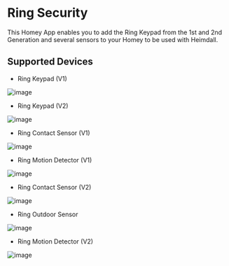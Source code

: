 # Ring Security

This Homey App enables you to add the Ring Keypad from the 1st and 2nd Generation and several sensors to your Homey to be used with Heimdall.

## Supported Devices

* Ring Keypad (V1)

![image][ringkeypad]

* Ring Keypad (V2)

![image][ringkeypad2]

* Ring Contact Sensor (V1)

![image][ringcontact]

* Ring Motion Detector (V1)

![image][ringmotion]

* Ring Contact Sensor (V2)

![image][ringcontact2]

* Ring Outdoor Sensor

![image][ringoutdoor]

* Ring Motion Detector (V2)

![image][ringmotion2]

[ringkeypad]: https://github.com/daneedk/com.ring.security/blob/b5d58a19a145e140fcee91dcc8c98b9bf68c559e/drivers/4AK1E9-0EU0/assets/images/small.jpg
[ringcontact]: https://github.com/daneedk/com.ring.security/blob/b5d58a19a145e140fcee91dcc8c98b9bf68c559e/drivers/4SDAE9-0EU0/assets/images/small.jpg
[ringmotion]: https://github.com/daneedk/com.ring.security/blob/b5d58a19a145e140fcee91dcc8c98b9bf68c559e/drivers/4SPAE9-0EU0/assets/images/small.jpg
[ringkeypad2]: https://github.com/daneedk/com.ring.security/blob/b5d58a19a145e140fcee91dcc8c98b9bf68c559e/drivers/4AK1SZ-0EU0/assets/images/small.jpg
[ringcontact2]: https://github.com/daneedk/com.ring.security/blob/ba8eef102a32c036aaff8ee227f7538d2babfe83/drivers/Contact%20Sensor%20v2/assets/images/small.jpg
[ringoutdoor]: https://github.com/daneedk/com.ring.security/blob/509b6d690977956379218c825c78d6a40d629c9b/drivers/Outdoor%20Sensor/assets/images/small.jpg
[ringmotion2]: https://github.com/daneedk/com.ring.security/blob/ba8eef102a32c036aaff8ee227f7538d2babfe83/drivers/Motion%20Sensor%20v2/assets/images/small.jpg